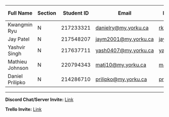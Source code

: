 | Full Name       | Section | Student ID | Email                | Best Way to Contact  | Discord Username |
| --------------- | ------- | ---------- | -------------------- | -------------------- | ---------------- |
| Kwangmin Ryu    | N       | 217233321  | danielry@my.yorku.ca | rkm9864@gmail.com    | sandwitche       |
| Jay Patel       | N       | 217548207  | jaym2001@my.yorku.ca | jaym2001@my.yorku.ca | Jay              |
| Yashvir Singh   | N       | 217637711  | yash0407@my.yorku.ca | yash0407@my.yorku.ca | tBd              |
| Mathieu Johnson | N       | 220794343  | matj10@my.yorku.ca   | matj10@my.yorku.ca   | Mat_johnson      |
| Daniel Prilipko | N       | 214286710  | prilipko@my.yorku.ca | prilipko@my.yorku.ca | Dan the Man      |

---

**Discord Chat/Server Invite:** [Link](https://discord.gg/97SjCgA2)

**Trello Invite:** [Link](https://trello.com/invite/67ae7b89b9076cab64b52a8a/ATTIc3a87d0079a205c64fe8c364f37c9b238A1FE383)
